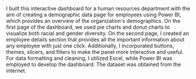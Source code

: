 I built this interactive dashboard for a human resources department with the aim of creating a demographic data page for employees using Power BI, which provides an overview of the organization's demographics. On the first page of the dashboard, we used pie charts and donut charts to visualize both racial and gender diversity. On the second page, I created an employee details section that provides all the important information about any employee with just one click. Additionally, I incorporated buttons, themes, slicers, and filters to make the panel more interactive and useful. For data formatting and cleaning, I utilized Excel, while Power BI was employed to develop the dashboard. The dataset was obtained from the internet.
